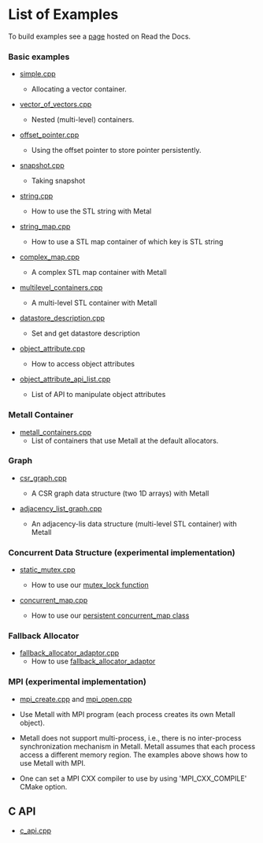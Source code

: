 # List of Examples

To build examples see a [page](https://metall.readthedocs.io/en/latest/advanced_build/example_test_bench/) hosted on Read the Docs.

### Basic examples

* [simple.cpp](simple.cpp)
    * Allocating a vector container.

* [vector_of_vectors.cpp](vector_of_vectors.cpp)
    * Nested (multi-level) containers.

* [offset_pointer.cpp](offset_pointer.cpp)
    * Using the offset pointer to store pointer persistently.

* [snapshot.cpp](snapshot.cpp)
    * Taking snapshot

* [string.cpp](string.cpp)
    * How to use the STL string with Metal

* [string_map.cpp](string_map.cpp)
    * How to use a STL map container of which key is STL string

* [complex_map.cpp](complex_map.cpp)
    * A complex STL map container with Metall

* [multilevel_containers.cpp](multilevel_containers.cpp)
    * A multi-level STL container with Metall

* [datastore_description.cpp](datastore_description.cpp)
  * Set and get datastore description

* [object_attribute.cpp](object_attribute.cpp)
  * How to access object attributes

* [object_attribute_api_list.cpp](object_attribute_api_list.cpp)
  * List of API to manipulate object attributes


### Metall Container

* [metall_containers.cpp](metall_containers.cpp)
  * List of containers that use Metall at the default allocators.
  
### Graph

* [csr_graph.cpp](csr_graph.cpp)
    * A CSR graph data structure (two 1D arrays) with Metall

* [adjacency_list_graph.cpp](adjacency_list_graph.cpp)
    * An adjacency-lis data structure (multi-level STL container) with Metall


### Concurrent Data Structure (experimental implementation)

* [static_mutex.cpp](static_mutex.cpp)
    * How to use our [mutex_lock function](../include/metall/utility/mutex.hpp)

* [concurrent_map.cpp](concurrent_map.cpp)
    * How to use our [persistent concurrent_map class](../include/metall/container/concurrent_map.hpp)


### Fallback Allocator

* [fallback_allocator_adaptor.cpp](fallback_allocator_adaptor.cpp)
    * How to use [fallback_allocator_adaptor](../include/metall/utility/fallback_allocator_adaptor.hpp)


### MPI (experimental implementation)

* [mpi_create.cpp](mpi_create.cpp) and [mpi_open.cpp](mpi_open.cpp)

* Use Metall with MPI program (each process creates its own Metall object).

* Metall does not support multi-process, i.e., there is no inter-process synchronization mechanism in Metall. Metall assumes that each process access a different memory region. The examples above shows how to use Metall with MPI.

* One can set a MPI CXX compiler to use by using 'MPI_CXX_COMPILE' CMake option.

## C API
* [c_api.cpp](c_api.c)
